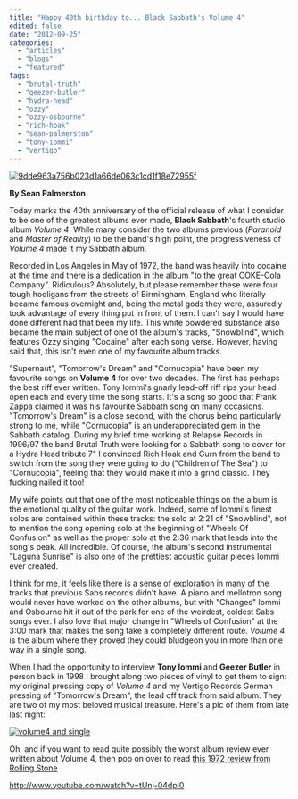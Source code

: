 ```yaml
---
title: "Happy 40th birthday to... Black Sabbath's Volume 4"
edited: false
date: "2012-09-25"
categories:
  - "articles"
  - "blogs"
  - "featured"
tags:
  - "brutal-truth"
  - "geezer-butler"
  - "hydra-head"
  - "ozzy"
  - "ozzy-osbourne"
  - "rich-hoak"
  - "sean-palmerston"
  - "tony-iommi"
  - "vertigo"
---
```


[![](http://www.hellbound.ca/wp-content/uploads/2012/09/9dde963a756b023d1a66de063c1cd1f18e72955f.jpg "9dde963a756b023d1a66de063c1cd1f18e72955f")](http://www.hellbound.ca/2012/09/happy-40th-birthday-to-black-sabbath-volume-4/9dde963a756b023d1a66de063c1cd1f18e72955f/)

**By Sean Palmerston**

Today marks the 40th anniversary of the official release of what I consider to be one of the greatest albums ever made, **Black Sabbath**'s fourth studio album _Volume 4_. While many consider the two albums previous (_Paranoid_ and _Master of Reality_) to be the band's high point, the progressiveness of _Volume 4_ made it my Sabbath album.

Recorded in Los Angeles in May of 1972, the band was heavily into cocaine at the time and there is a dedication in the album "to the great COKE-Cola Company". Ridiculous? Absolutely, but please remember these were four tough hooligans from the streets of Birmingham, England who literally became famous overnight and, being the metal gods they were, assuredly took advantage of every thing put in front of them. I can't say I would have done different had that been my life. This white powdered substance also became the main subject of one of the album's tracks, "Snowblind", which features Ozzy singing "Cocaine" after each song verse. However, having said that, this isn't even one of my favourite album tracks.

"Supernaut", "Tomorrow's Dream" and "Cornucopia" have been my favourite songs on **Volume 4** for over two decades. The first has perhaps the best riff ever written. Tony Iommi's gnarly lead-off riff rips your head open each and every time the song starts. It's a song so good that Frank Zappa claimed it was his favourite Sabbath song on many occasions. "Tomorrow's Dream" is a close second, with the chorus being particularly strong to me, while "Cornucopia" is an underappreciated gem in the Sabbath catalog. During my brief time working at Relapse Records in 1996/97 the band Brutal Truth were looking for a Sabbath song to cover for a Hydra Head tribute 7" I convinced Rich Hoak and Gurn from the band to switch from the song they were going to do ("Children of The Sea") to "Cornucopia", feeling that they would make it into a grind classic. They fucking nailed it too!

My wife points out that one of the most noticeable things on the album is the emotional quality of the guitar work. Indeed, some of Iommi's finest solos are contained within these tracks: the solo at 2:21 of "Snowblind", not to mention the song opening solo at the beginning of "Wheels Of Confusion" as well as the proper solo at the 2:36 mark that leads into the song's peak. All incredible. Of course, the album's second instrumental "Laguna Sunrise" is also one of the prettiest acoustic guitar pieces Iommi ever created.

I think for me, it feels like there is a sense of exploration in many of the tracks that previous Sabs records didn't have. A piano and mellotron song would never have worked on the other albums, but with "Changes" Iommi and Osbourne hit it out of the park for one of the weirdest, coldest Sabs songs ever. I also love that major change in "Wheels of Confusion" at the 3:00 mark that makes the song take a completely different route. _Volume 4_ is the album where they proved they could bludgeon you in more than one way in a single song.

When I had the opportunity to interview **Tony Iommi** and **Geezer Butler** in person back in 1998 I brought along two pieces of vinyl to get them to sign: my original pressing copy of _Volume 4_ and my Vertigo Records German pressing of "Tomorrow's Dream", the lead off track from said album. They are two of my most beloved musical treasure. Here's a pic of them from late last night:

[![](http://www.hellbound.ca/wp-content/uploads/2012/09/volume4-and-single-e1348543421668-590x789.jpg "volume4 and single")](http://www.hellbound.ca/2012/09/happy-40th-birthday-to-black-sabbath-volume-4/volume4-and-single/)

Oh, and if you want to read quite possibly the worst album review ever written about Volume 4, then pop on over to read [this 1972 review from Rolling Stone](http://www.rollingstone.com/music/albumreviews/black-sabbath-vol-4-19721207)

http://www.youtube.com/watch?v=tUnj-04dpl0
